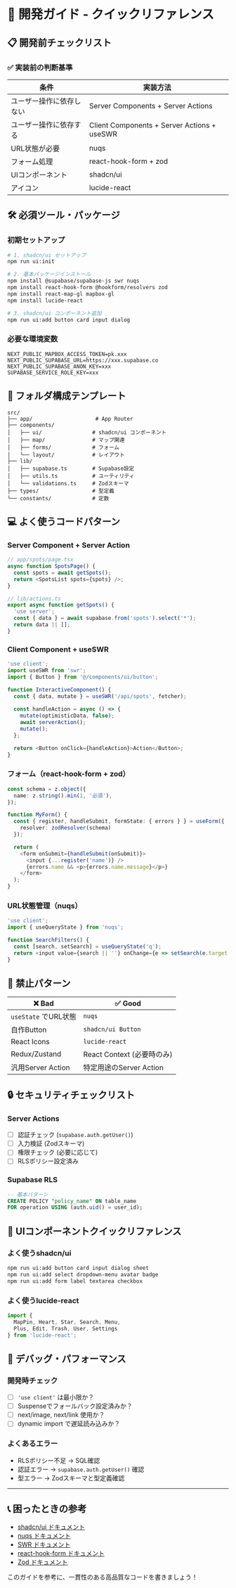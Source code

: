 # 🚀 開発ガイド - クイックリファレンス

## 📋 開発前チェックリスト

### ✅ 実装前の判断基準

| 条件 | 実装方法 |
|------|----------|
| ユーザー操作に依存しない | Server Components + Server Actions |
| ユーザー操作に依存する | Client Components + Server Actions + useSWR |
| URL状態が必要 | nuqs |
| フォーム処理 | react-hook-form + zod |
| UIコンポーネント | shadcn/ui |
| アイコン | lucide-react |

## 🛠️ 必須ツール・パッケージ

### 初期セットアップ
```bash
# 1. shadcn/ui セットアップ
npm run ui:init

# 2. 基本パッケージインストール
npm install @supabase/supabase-js swr nuqs
npm install react-hook-form @hookform/resolvers zod
npm install react-map-gl mapbox-gl
npm install lucide-react

# 3. shadcn/ui コンポーネント追加
npm run ui:add button card input dialog
```

### 必要な環境変数
```env
NEXT_PUBLIC_MAPBOX_ACCESS_TOKEN=pk.xxx
NEXT_PUBLIC_SUPABASE_URL=https://xxx.supabase.co
NEXT_PUBLIC_SUPABASE_ANON_KEY=xxx
SUPABASE_SERVICE_ROLE_KEY=xxx
```

## 📁 フォルダ構成テンプレート

```
src/
├── app/                    # App Router
├── components/
│   ├── ui/                # shadcn/ui コンポーネント
│   ├── map/               # マップ関連
│   ├── forms/             # フォーム
│   └── layout/            # レイアウト
├── lib/
│   ├── supabase.ts        # Supabase設定
│   ├── utils.ts           # ユーティリティ
│   └── validations.ts     # Zodスキーマ
├── types/                 # 型定義
└── constants/             # 定数
```

## 💻 よく使うコードパターン

### Server Component + Server Action
```typescript
// app/spots/page.tsx
async function SpotsPage() {
  const spots = await getSpots();
  return <SpotsList spots={spots} />;
}

// lib/actions.ts
export async function getSpots() {
  'use server';
  const { data } = await supabase.from('spots').select('*');
  return data || [];
}
```

### Client Component + useSWR
```typescript
'use client';
import useSWR from 'swr';
import { Button } from '@/components/ui/button';

function InteractiveComponent() {
  const { data, mutate } = useSWR('/api/spots', fetcher);
  
  const handleAction = async () => {
    mutate(optimisticData, false);
    await serverAction();
    mutate();
  };

  return <Button onClick={handleAction}>Action</Button>;
}
```

### フォーム（react-hook-form + zod）
```typescript
const schema = z.object({
  name: z.string().min(1, '必須'),
});

function MyForm() {
  const { register, handleSubmit, formState: { errors } } = useForm({
    resolver: zodResolver(schema)
  });

  return (
    <form onSubmit={handleSubmit(onSubmit)}>
      <input {...register('name')} />
      {errors.name && <p>{errors.name.message}</p>}
    </form>
  );
}
```

### URL状態管理（nuqs）
```typescript
'use client';
import { useQueryState } from 'nuqs';

function SearchFilters() {
  const [search, setSearch] = useQueryState('q');
  return <input value={search || ''} onChange={e => setSearch(e.target.value)} />;
}
```

## 🚫 禁止パターン

| ❌ Bad | ✅ Good |
|--------|---------|
| `useState` でURL状態 | `nuqs` |
| 自作Button | `shadcn/ui Button` |
| React Icons | `lucide-react` |
| Redux/Zustand | React Context (必要時のみ) |
| 汎用Server Action | 特定用途のServer Action |

## 🔒 セキュリティチェックリスト

### Server Actions
- [ ] 認証チェック (`supabase.auth.getUser()`)
- [ ] 入力検証 (Zodスキーマ)
- [ ] 権限チェック (必要に応じて)
- [ ] RLSポリシー設定済み

### Supabase RLS
```sql
-- 基本パターン
CREATE POLICY "policy_name" ON table_name
FOR operation USING (auth.uid() = user_id);
```

## 🎨 UIコンポーネントクイックリファレンス

### よく使うshadcn/ui
```bash
npm run ui:add button card input dialog sheet
npm run ui:add select dropdown-menu avatar badge
npm run ui:add form label textarea checkbox
```

### よく使うlucide-react
```typescript
import { 
  MapPin, Heart, Star, Search, Menu,
  Plus, Edit, Trash, User, Settings 
} from 'lucide-react';
```

## 🚀 デバッグ・パフォーマンス

### 開発時チェック
- [ ] `'use client'` は最小限か？
- [ ] Suspenseでフォールバック設定済みか？
- [ ] next/image, next/link 使用か？
- [ ] dynamic import で遅延読み込みか？

### よくあるエラー
- RLSポリシー不足 → SQL確認
- 認証エラー → `supabase.auth.getUser()` 確認
- 型エラー → Zodスキーマと型定義確認

---

## 📞 困ったときの参考

- [shadcn/ui ドキュメント](https://ui.shadcn.com/)
- [nuqs ドキュメント](https://nuqs.47ng.com/)
- [SWR ドキュメント](https://swr.vercel.app/)
- [react-hook-form ドキュメント](https://react-hook-form.com/)
- [Zod ドキュメント](https://zod.dev/)

このガイドを参考に、一貫性のある高品質なコードを書きましょう！ 